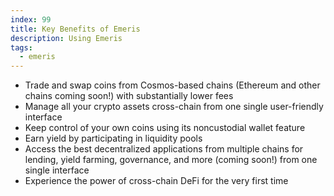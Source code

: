 ```yaml
---
index: 99
title: Key Benefits of Emeris
description: Using Emeris
tags: 
  - emeris
---
```


- Trade and swap coins from Cosmos-based chains (Ethereum and other chains coming soon!) with substantially lower fees
- Manage all your crypto assets cross-chain from one single user-friendly interface
- Keep control of your own coins using its noncustodial wallet feature
- Earn yield by participating in liquidity pools
- Access the best decentralized applications from multiple chains for lending, yield farming, governance, and more (coming soon!) from one single interface
- Experience the power of cross-chain DeFi for the very first time